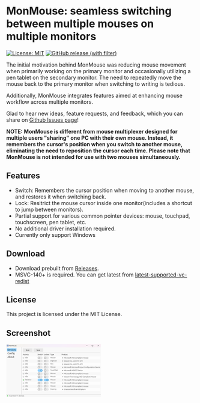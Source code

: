 # MonMouse: seamless switching between multiple mouses on multiple monitors

[![License: MIT](https://img.shields.io/badge/License-MIT-green.svg)](https://opensource.org/licenses/MIT) [![GitHub release (with filter)](https://img.shields.io/github/v/release/melon-masou/MonMouse)](https://github.com/melon-masou/MonMouse/releases)

The initial motivation behind MonMouse was reducing mouse movement when primarily working on the primary monitor and 
occasionally utilizing a pen tablet on the secondary monitor. The need to repeatedly move the mouse back to the primary monitor when switching to writing is tedious.

Additionally, MonMouse integrates features aimed at enhancing mouse workflow across multiple monitors. 

Glad to hear new ideas, feature requests, and feedback, which you can share on [Github Issues page](https://github.com/melon-masou/MonMouse/issues)!

**NOTE: MonMouse is different from mouse multiplexer designed for multiple users "sharing" one PC with their own mouse. Instead, it remembers the cursor's position when you switch to another mouse, eliminating the need to reposition the cursor each time. Please note that MonMouse is not intended for use with two mouses simultaneously.**

## Features

- Switch: Remembers the cursor position when moving to another mouse, and restores it when switching back.
- Lock: Resitrict the mouse cursor inside one monitor(includes a shortcut to jump between monitors).
- Partial support for various common pointer devices: mouse, touchpad, touchscreen, pen tablet, etc.
- No additional driver installation required.
- Currently only support Windows

## Download
- Download prebuilt from [Releases](https://github.com/melon-masou/MonMouse/releases).
- MSVC-140+ is required. You can get latest from [latest-supported-vc-redist](https://learn.microsoft.com/en-us/cpp/windows/latest-supported-vc-redist)

## License
This project is licensed under the MIT License.

## Screenshot
<img src="assets/screenshot1.png" width="50%">